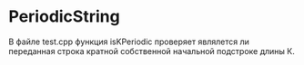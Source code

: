 # PeriodicString
 В файле test.cpp функция isKPeriodic проверяет являлется ли переданная строка кратной собственной начальной подстроке длины К.
 
